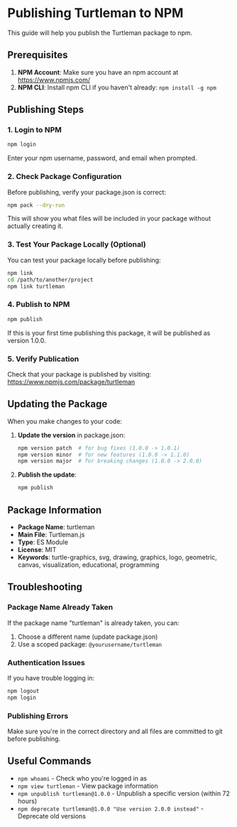 # Publishing Turtleman to NPM

This guide will help you publish the Turtleman package to npm.

## Prerequisites

1. **NPM Account**: Make sure you have an npm account at https://www.npmjs.com/
2. **NPM CLI**: Install npm CLI if you haven't already: `npm install -g npm`

## Publishing Steps

### 1. Login to NPM

```bash
npm login
```

Enter your npm username, password, and email when prompted.

### 2. Check Package Configuration

Before publishing, verify your package.json is correct:

```bash
npm pack --dry-run
```

This will show you what files will be included in your package without actually creating it.

### 3. Test Your Package Locally (Optional)

You can test your package locally before publishing:

```bash
npm link
cd /path/to/another/project
npm link turtleman
```

### 4. Publish to NPM

```bash
npm publish
```

If this is your first time publishing this package, it will be published as version 1.0.0.

### 5. Verify Publication

Check that your package is published by visiting:
https://www.npmjs.com/package/turtleman

## Updating the Package

When you make changes to your code:

1. **Update the version** in package.json:

   ```bash
   npm version patch  # for bug fixes (1.0.0 -> 1.0.1)
   npm version minor  # for new features (1.0.0 -> 1.1.0)
   npm version major  # for breaking changes (1.0.0 -> 2.0.0)
   ```

2. **Publish the update**:
   ```bash
   npm publish
   ```

## Package Information

- **Package Name**: turtleman
- **Main File**: Turtleman.js
- **Type**: ES Module
- **License**: MIT
- **Keywords**: turtle-graphics, svg, drawing, graphics, logo, geometric, canvas, visualization, educational, programming

## Troubleshooting

### Package Name Already Taken

If the package name "turtleman" is already taken, you can:

1. Choose a different name (update package.json)
2. Use a scoped package: `@yourusername/turtleman`

### Authentication Issues

If you have trouble logging in:

```bash
npm logout
npm login
```

### Publishing Errors

Make sure you're in the correct directory and all files are committed to git before publishing.

## Useful Commands

- `npm whoami` - Check who you're logged in as
- `npm view turtleman` - View package information
- `npm unpublish turtleman@1.0.0` - Unpublish a specific version (within 72 hours)
- `npm deprecate turtleman@1.0.0 "Use version 2.0.0 instead"` - Deprecate old versions
